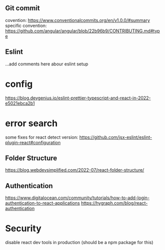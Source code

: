 ## Git commit

covention: https://www.conventionalcommits.org/en/v1.0.0/#summary
specific convention: https://github.com/angular/angular/blob/22b96b9/CONTRIBUTING.md#type

## Eslint

...add comments here abour eslint setup

# config

https://blog.devgenius.io/eslint-prettier-typescript-and-react-in-2022-e5021ebca2b1

# error search

some fixes for react detect version: https://github.com/jsx-eslint/eslint-plugin-react#configuration

## Folder Structure

https://blog.webdevsimplified.com/2022-07/react-folder-structure/

## Authentication

https://www.digitalocean.com/community/tutorials/how-to-add-login-authentication-to-react-applications
https://hygraph.com/blog/react-authentication

# Security

disable react dev tools in production (should be a npm package for this)
